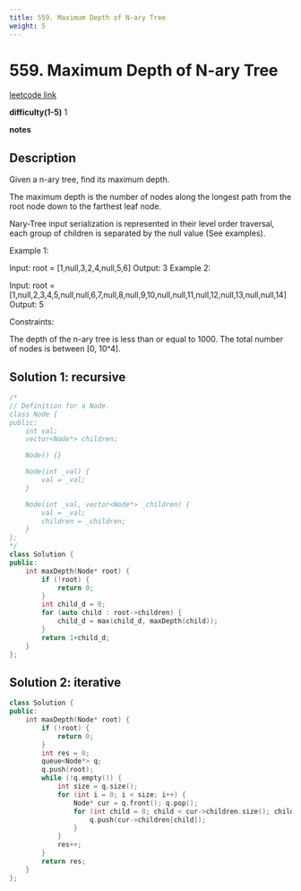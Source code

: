 ```yaml
---
title: 559. Maximum Depth of N-ary Tree
weight: 5
---
```

# 559. Maximum Depth of N-ary Tree

[leetcode link](https://leetcode.com/problems/maximum-depth-of-n-ary-tree/)

**difficulty(1-5)** 
1

**notes**

## Description
Given a n-ary tree, find its maximum depth.

The maximum depth is the number of nodes along the longest path from the root node down to the farthest leaf node.

Nary-Tree input serialization is represented in their level order traversal, each group of children is separated by the null value (See examples).

 

Example 1:



Input: root = [1,null,3,2,4,null,5,6]
Output: 3
Example 2:



Input: root = [1,null,2,3,4,5,null,null,6,7,null,8,null,9,10,null,null,11,null,12,null,13,null,null,14]
Output: 5
 

Constraints:

The depth of the n-ary tree is less than or equal to 1000.
The total number of nodes is between [0, 10^4].


## Solution 1: recursive
```c++
/*
// Definition for a Node.
class Node {
public:
    int val;
    vector<Node*> children;

    Node() {}

    Node(int _val) {
        val = _val;
    }

    Node(int _val, vector<Node*> _children) {
        val = _val;
        children = _children;
    }
};
*/
class Solution {
public:
    int maxDepth(Node* root) {
        if (!root) {
            return 0;
        }
        int child_d = 0;
        for (auto child : root->children) {
            child_d = max(child_d, maxDepth(child));
        }
        return 1+child_d;
    }
};
```

## Solution 2: iterative
```c++
class Solution {
public:
    int maxDepth(Node* root) {
        if (!root) {
            return 0;
        }
        int res = 0;
        queue<Node*> q;
        q.push(root);
        while (!q.empty()) {
            int size = q.size();
            for (int i = 0; i < size; i++) {
                Node* cur = q.front(); q.pop();
                for (int child = 0; child < cur->children.size(); child++){
                    q.push(cur->children[child]);
                }
            }
            res++;
        }
        return res;
    }
};
```